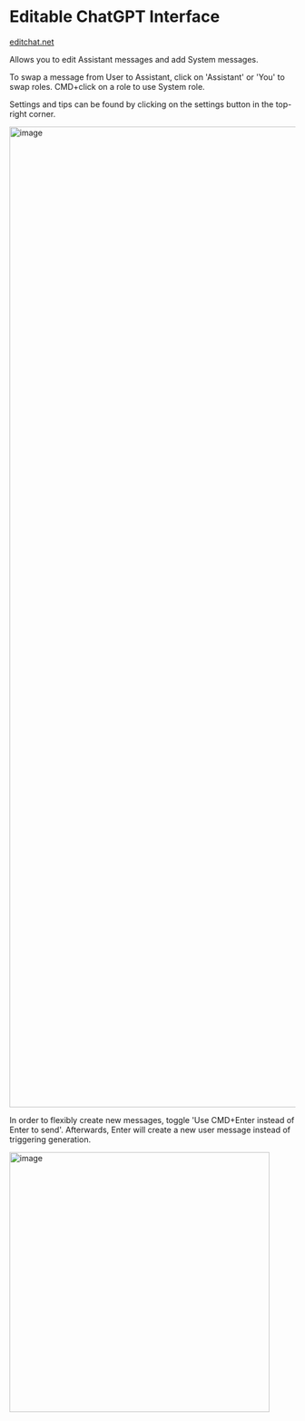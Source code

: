 # Editable ChatGPT Interface

[editchat.net](https://editchat.net)




Allows you to edit Assistant messages and add System messages.

To swap a message from User to Assistant, click on 'Assistant' or 'You' to swap roles. CMD+click on a role to use System role.

Settings and tips can be found by clicking on the settings button in the top-right corner.

<img width="1728" alt="image" src="https://user-images.githubusercontent.com/31455280/231015604-6ac8ac18-ceae-49fe-abf9-57a37f136a62.png">

In order to flexibly create new messages, toggle 'Use CMD+Enter instead of Enter to send'. Afterwards, Enter will create a new user message instead of triggering generation.

<img width="458" alt="image" src="https://user-images.githubusercontent.com/31455280/231019590-037b9c79-3b6d-4d4d-8efb-91979d12e4e7.png">

